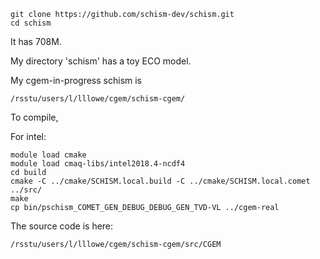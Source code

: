 ```
git clone https://github.com/schism-dev/schism.git
cd schism
```
It has 708M.

My directory 'schism' has a toy ECO model.

My cgem-in-progress schism is 
```
/rsstu/users/l/lllowe/cgem/schism-cgem/
```

To compile,

For intel:
```
module load cmake
module load cmaq-libs/intel2018.4-ncdf4
cd build
cmake -C ../cmake/SCHISM.local.build -C ../cmake/SCHISM.local.comet ../src/
make
cp bin/pschism_COMET_GEN_DEBUG_DEBUG_GEN_TVD-VL ../cgem-real 
```

The source code is here:
```
/rsstu/users/l/lllowe/cgem/schism-cgem/src/CGEM
```
